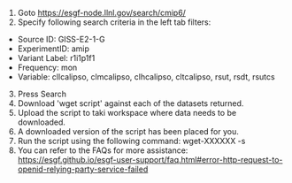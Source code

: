 1. Goto https://esgf-node.llnl.gov/search/cmip6/
2. Specify following search criteria in the left tab filters:

  - Source ID: GISS-E2-1-G
  - ExperimentID: amip
  - Variant Label: r1i1p1f1
  - Frequency: mon
  - Variable: cllcalipso, clmcalipso, clhcalipso, cltcalipso, rsut, rsdt, rsutcs
3. Press Search
4. Download 'wget script' against each of the datasets returned. 
5. Upload the script to taki workspace where data needs to be downloaded.
6. A downloaded version of the script has been placed for you. 
6. Run the script using the following command:
    wget-XXXXXX -s
7. You can refer to the FAQs for more assistance: https://esgf.github.io/esgf-user-support/faq.html#error-http-request-to-openid-relying-party-service-failed
